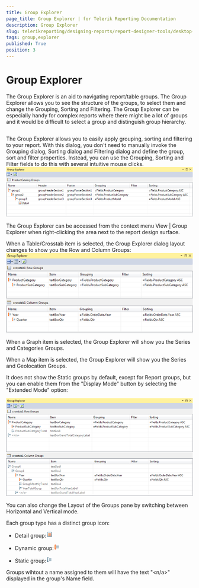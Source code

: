 ```yaml
---
title: Group Explorer
page_title: Group Explorer | for Telerik Reporting Documentation
description: Group Explorer
slug: telerikreporting/designing-reports/report-designer-tools/desktop-designers/tools/group-explorer
tags: group,explorer
published: True
position: 3
---
```


# Group Explorer



The Group Explorer is an aid to navigating report/table groups. The Group Explorer allows you to see the structure of the groups, to select them and change the Grouping, Sorting and Filtering. The Group Explorer can be especially handy for complex reports where there might be a lot of groups and it would be difficult to select a group and distinguish group hierarchy.

## 

The Group Explorer allows you to easily apply grouping, sorting and filtering to your report. With this dialog, you don't need to manually invoke the Grouping dialog, Sorting dialog and Filtering dialog and define the group, sort and filter properties. Instead, you can use the Grouping, Sorting and Filter fields to do this with several intuitive mouse clicks.  
  ![](images/GroupExplorerReport.PNG)

The Group Explorer can be accessed from the context menu View | Group Explorer when right-clicking the area next to the report design surface.
        



When a Table/Crosstab item is selected, the Group Explorer dialog layout changes to show you the Row and Column Groups:  
  ![](images/GroupExplorerStandardMode.PNG)

When a Graph item is selected, the Group Explorer will show you the Series and Categories Groups.

When a Map item is selected, the Group Explorer will show you the Series and Geolocation Groups.



It does not show the Static groups by default, except for Report groups, but you can enable them from the "Display Mode" button
          by selecting the "Extended Mode" option:
          
  ![](images/GroupExplorerAdvancedMode.PNG)

You can also change the Layout of the Groups pane by switching between Horizontal and Vertical mode.

Each group type has a distinct group icon:

* Detail group:![Group Explorer Detail Icon](images/GroupExplorerDetailIcon.png)

* Dynamic group:![Group Explorer Dynamic Icon](images/GroupExplorerDynamicIcon.png)

* Static group:![Group Explorer Static Icon](images/GroupExplorerStaticIcon.png)

Groups wihtout a name assigned to them will have the text "<n/a>" displayed in the group's Name field.

